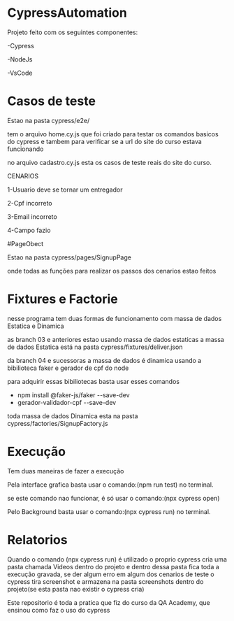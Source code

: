 # CypressAutomation

 Projeto feito com os seguintes componentes:

 -Cypress
 
 -NodeJs
 
 -VsCode


# Casos de teste

Estao na pasta cypress/e2e/

tem o arquivo home.cy.js que foi criado para testar os comandos basicos do cypress e tambem para verificar se a url do site do curso estava funcionando

no arquivo cadastro.cy.js esta os casos de teste reais do site do curso.

 CENARIOS 

1-Usuario deve se tornar um entregador

2-Cpf incorreto

3-Email incorreto

4-Campo fazio

#PageObect

Estao na pasta cypress/pages/SignupPage

onde todas as funções para realizar os passos dos cenarios estao feitos 

# Fixtures e Factorie

nesse programa tem duas formas de funcionamento com massa de dados Estatica e Dinamica 

as branch 03 e anteriores estao usando massa de dados estaticas
a massa de dados Estatica está na pasta cypress/fixtures/deliver.json

da branch 04 e sucessoras a massa de dados é dinamica 
usando a bibilioteca faker e gerador de cpf do node

para adquirir essas bibiliotecas basta usar esses comandos

- npm install @faker-js/faker --save-dev
- gerador-validador-cpf --save-dev

toda massa de dados Dinamica esta na pasta cypress/factories/SignupFactory.js

# Execução 

Tem duas maneiras de fazer a execução 

Pela interface grafica basta usar o comando:(npm run test) no terminal. 

se este comando nao funcionar, é só usar o comando:(npx cypress open)

Pelo Background basta usar o comando:(npx cypress run) no terminal.

# Relatorios 

Quando o comando (npx cypress run) é utilizado o proprio cypress cria uma pasta chamada Videos dentro do projeto e dentro dessa pasta fica toda a execução gravada, se der algum erro em algum dos cenarios de teste o cypress tira screenshot e armazena na pasta screenshots dentro do projeto(se esta pasta nao existir o cypress cria)



Este repositorio é toda a pratica que fiz do curso da QA Academy, que ensinou como faz o uso do cypress

